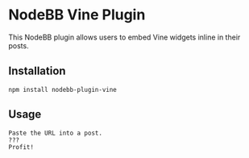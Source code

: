 # NodeBB Vine Plugin

This NodeBB plugin allows users to embed Vine widgets inline in their posts.

## Installation

    npm install nodebb-plugin-vine

## Usage

    Paste the URL into a post.
    ???
    Profit!
